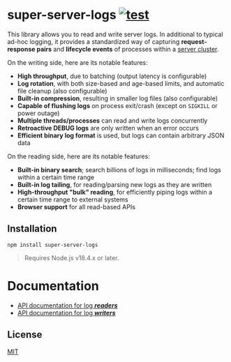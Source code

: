 # super-server-logs [![test](https://github.com/WiseLibs/super-server-logs/actions/workflows/test.yml/badge.svg)](https://github.com/WiseLibs/super-server-logs/actions/workflows/test.yml)

This library allows you to read and write server logs. In additional to typical ad-hoc logging, it provides a standardized way of capturing **request-response pairs** and **lifecycle events** of processes within a [server cluster](https://nodejs.org/api/cluster.html).

On the writing side, here are its notable features:

* **High throughput**, due to batching (output latency is configurable)
* **Log rotation**, with both size-based and age-based limits, and automatic file cleanup (also configurable)
* **Built-in compression**, resulting in smaller log files (also configurable)
* **Capable of flushing logs** on process exit/crash (except on `SIGKILL` or power outage)
* **Multiple threads/processes** can read and write logs concurrently
* **Retroactive DEBUG logs** are only written when an error occurs
* **Efficient binary log format** is used, but logs can contain arbitrary JSON data

On the reading side, here are its notable features:

* **Built-in binary search**; search billions of logs in milliseconds; find logs within a certain time range
* **Built-in log tailing**, for reading/parsing new logs as they are written
* **High-throughput "bulk" reading**, for efficiently piping logs within a certain time range to external systems
* **Browser support** for all read-based APIs

## Installation

```
npm install super-server-logs
```

> Requires Node.js v18.4.x or later.

# Documentation

- [API documentation for log **_readers_**](./docs/readers.md)
- [API documentation for log **_writers_**](./docs/writers.md)

## License

[MIT](./LICENSE)
